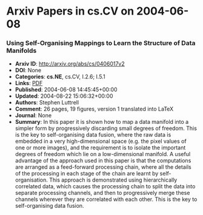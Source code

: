 # Arxiv Papers in cs.CV on 2004-06-08
### Using Self-Organising Mappings to Learn the Structure of Data Manifolds
- **Arxiv ID**: http://arxiv.org/abs/cs/0406017v2
- **DOI**: None
- **Categories**: **cs.NE**, cs.CV, I.2.6; I.5.1
- **Links**: [PDF](http://arxiv.org/pdf/cs/0406017v2)
- **Published**: 2004-06-08 14:45:45+00:00
- **Updated**: 2004-08-22 15:06:32+00:00
- **Authors**: Stephen Luttrell
- **Comment**: 26 pages, 19 figures, version 1 translated into LaTeX
- **Journal**: None
- **Summary**: In this paper it is shown how to map a data manifold into a simpler form by progressively discarding small degrees of freedom. This is the key to self-organising data fusion, where the raw data is embedded in a very high-dimensional space (e.g. the pixel values of one or more images), and the requirement is to isolate the important degrees of freedom which lie on a low-dimensional manifold. A useful advantage of the approach used in this paper is that the computations are arranged as a feed-forward processing chain, where all the details of the processing in each stage of the chain are learnt by self-organisation. This approach is demonstrated using hierarchically correlated data, which causes the processing chain to split the data into separate processing channels, and then to progressively merge these channels wherever they are correlated with each other. This is the key to self-organising data fusion.



